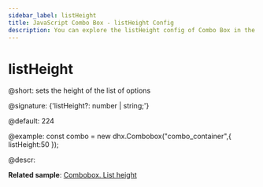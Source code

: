 ```yaml
---
sidebar_label: listHeight
title: JavaScript Combo Box - listHeight Config 
description: You can explore the listHeight config of Combo Box in the documentation of the DHTMLX JavaScript UI library. Browse developer guides and API reference, try out code examples and live demos, and download a free 30-day evaluation version of DHTMLX Suite 7.
---
```


# listHeight

@short: sets the height of the list of options

@signature: {'listHeight?: number | string;'}

@default: 224

@example:
const combo = new dhx.Combobox("combo_container",{
    listHeight:50
});

@descr:

**Related sample**: [Combobox. List height](https://snippet.dhtmlx.com/vilg4l7w)

[comment]: # (@related: combobox/how_to_start.md#initialize-combobox combobox/configuration.md#height-of-list-of-options-and-its-items)
